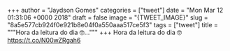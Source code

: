 
+++
author = "Jaydson Gomes"
categories = ["tweet"]
date = "Mon Mar 12 01:31:06 +0000 2018"
draft = false
image = "{TWEET_IMAGE}"
slug = "8a5e577cb924f0e921b8e04f0a550aaa517ce5f3"
tags = ["tweet"]
title = """Hora da leitura do dia 🤓..."""
+++
Hora da leitura do dia 🤓 https://t.co/N00wZRgah6
